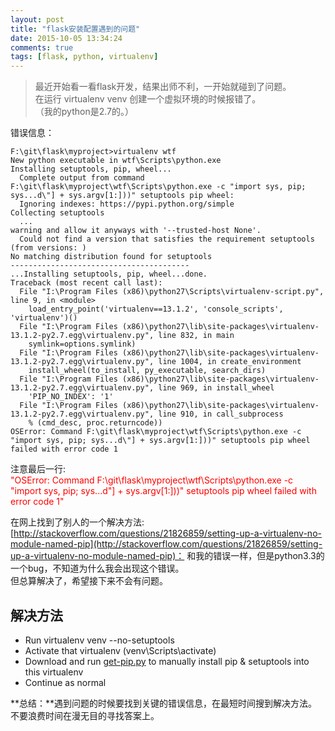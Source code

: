```yaml
---
layout: post
title: "flask安装配置遇到的问题"
date: 2015-10-05 13:34:24
comments: true
tags: [flask, python, virtualenv]
---
```



> 最近开始看一看flask开发，结果出师不利，一开始就碰到了问题。    
在运行 virtualenv venv 创建一个虚拟环境的时候报错了。    
（我的python是2.7的。）   
<!--more-->

错误信息：   
```
F:\git\flask\myproject>virtualenv wtf
New python executable in wtf\Scripts\python.exe
Installing setuptools, pip, wheel...
  Complete output from command F:\git\flask\myproject\wtf\Scripts\python.exe -c "import sys, pip; sys...d\"] + sys.argv[1:]))" setuptools pip wheel:
  Ignoring indexes: https://pypi.python.org/simple
Collecting setuptools
  ...
warning and allow it anyways with '--trusted-host None'.
  Could not find a version that satisfies the requirement setuptools (from versions: )
No matching distribution found for setuptools
----------------------------------------
...Installing setuptools, pip, wheel...done.
Traceback (most recent call last):
  File "I:\Program Files (x86)\python27\Scripts\virtualenv-script.py", line 9, in <module>
    load_entry_point('virtualenv==13.1.2', 'console_scripts', 'virtualenv')()
  File "I:\Program Files (x86)\python27\lib\site-packages\virtualenv-13.1.2-py2.7.egg\virtualenv.py", line 832, in main
    symlink=options.symlink)
  File "I:\Program Files (x86)\python27\lib\site-packages\virtualenv-13.1.2-py2.7.egg\virtualenv.py", line 1004, in create_environment
    install_wheel(to_install, py_executable, search_dirs)
  File "I:\Program Files (x86)\python27\lib\site-packages\virtualenv-13.1.2-py2.7.egg\virtualenv.py", line 969, in install_wheel
    'PIP_NO_INDEX': '1'
  File "I:\Program Files (x86)\python27\lib\site-packages\virtualenv-13.1.2-py2.7.egg\virtualenv.py", line 910, in call_subprocess
    % (cmd_desc, proc.returncode))
OSError: Command F:\git\flask\myproject\wtf\Scripts\python.exe -c "import sys, pip; sys...d\"] + sys.argv[1:]))" setuptools pip wheel failed with error code 1
```

注意最后一行:   
<a style="color:red">"OSError: Command F:\git\flask\myproject\wtf\Scripts\python.exe -c "import sys, pip; sys...d\"] + sys.argv[1:]))" setuptools pip wheel failed with error code 1"</a>

在网上找到了别人的一个解决方法:   
[http://stackoverflow.com/questions/21826859/setting-up-a-virtualenv-no-module-named-pip](http://stackoverflow.com/questions/21826859/setting-up-a-virtualenv-no-module-named-pip)：
和我的错误一样，但是python3.3的一个bug，不知道为什么我会出现这个错误。    
但总算解决了，希望接下来不会有问题。   

## 解决方法
- Run virtualenv venv --no-setuptools
- Activate that virtualenv (venv\Scripts\activate)
- Download and run [get-pip.py](/images/blog/151005_flask_init/get-pip.py) to manually install pip & setuptools into this virtualenv
- Continue as normal    

**总结：**遇到问题的时候要找到关键的错误信息，在最短时间搜到解决方法。    
不要浪费时间在漫无目的寻找答案上。   




